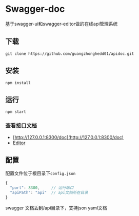 # Swagger-doc
基于swagger-ui和swagger-editor做的在线api管理系统

## 下载
```shell
git clone https://github.com/guangzhonghedd01/apidoc.git
```

## 安装
```shell
npm install
```

## 运行
```shell
npm start
```

### 查看接口文档
* [http://127.0.0.1:8300/doc](http://127.0.0.1:8300/doc)
* [Editor](http://127.0.0.1:8300/editor)

## 配置
配置文件位于根目录下`config.json`
```javascript
{
  "port": 8300,     // 运行端口
  "apiPath": "api"  // api文档所在目录
}
```
swagger 文档丢到/api目录下，支持json yaml文档